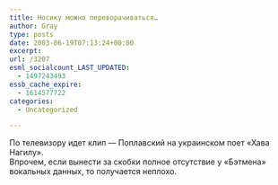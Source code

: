 ```yaml
---
title: Носику можно переворачиваться…
author: Gray
type: posts
date: 2003-06-19T07:13:24+00:00
excerpt:
url: /3207
esml_socialcount_LAST_UPDATED:
  - 1497243493
essb_cache_expire:
  - 1614577722
categories:
  - Uncategorized

---
```








По телевизору идет клип &#8212; Поплавский на украинском поет &#171;Хава Нагилу&#187;.  
Впрочем, если вынести за скобки полное отсутствие у &#171;Бэтмена&#187; вокальных данных, то получается неплохо.